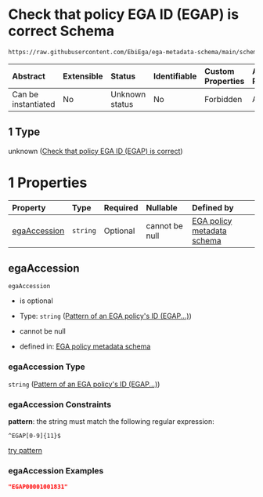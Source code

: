# Check that policy EGA ID (EGAP) is correct Schema

```txt
https://raw.githubusercontent.com/EbiEga/ega-metadata-schema/main/schemas/EGA.policy.json#/properties/objectId/allOf/1
```



| Abstract            | Extensible | Status         | Identifiable | Custom Properties | Additional Properties | Access Restrictions | Defined In                                                                   |
| :------------------ | :--------- | :------------- | :----------- | :---------------- | :-------------------- | :------------------ | :--------------------------------------------------------------------------- |
| Can be instantiated | No         | Unknown status | No           | Forbidden         | Allowed               | none                | [EGA.policy.json\*](../../../schemas/EGA.policy.json "open original schema") |

## 1 Type

unknown ([Check that policy EGA ID (EGAP) is correct](ega-8-properties-objects-ids-block-allof-check-that-policy-ega-id-egap-is-correct.md))

# 1 Properties

| Property                      | Type     | Required | Nullable       | Defined by                                                                                                                                                                                                                     |
| :---------------------------- | :------- | :------- | :------------- | :----------------------------------------------------------------------------------------------------------------------------------------------------------------------------------------------------------------------------- |
| [egaAccession](#egaaccession) | `string` | Optional | cannot be null | [EGA policy metadata schema](ega-4-defs-pattern-of-an-ega-policys-id-egap.md "https://raw.githubusercontent.com/EbiEga/ega-metadata-schema/main/schemas/EGA.policy.json#/properties/objectId/allOf/1/properties/egaAccession") |

## egaAccession



`egaAccession`

* is optional

* Type: `string` ([Pattern of an EGA policy's ID (EGAP...)](ega-4-defs-pattern-of-an-ega-policys-id-egap.md))

* cannot be null

* defined in: [EGA policy metadata schema](ega-4-defs-pattern-of-an-ega-policys-id-egap.md "https://raw.githubusercontent.com/EbiEga/ega-metadata-schema/main/schemas/EGA.policy.json#/properties/objectId/allOf/1/properties/egaAccession")

### egaAccession Type

`string` ([Pattern of an EGA policy's ID (EGAP...)](ega-4-defs-pattern-of-an-ega-policys-id-egap.md))

### egaAccession Constraints

**pattern**: the string must match the following regular expression:&#x20;

```regexp
^EGAP[0-9]{11}$
```

[try pattern](https://regexr.com/?expression=%5EEGAP%5B0-9%5D%7B11%7D%24 "try regular expression with regexr.com")

### egaAccession Examples

```json
"EGAP00001001831"
```
